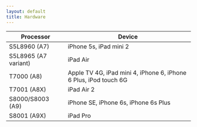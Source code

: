 ```yaml
---
layout: default
title: Hardware
---
```


| Processor            | Device                                                       |
|----------------------|--------------------------------------------------------------|
| S5L8960 (A7)         | iPhone 5s, iPad mini 2                                        |
| S5L8965 (A7 variant) | iPad Air                                                     |
| T7000 (A8)           | Apple TV 4G, iPad mini 4, iPhone 6, iPhone 6 Plus, iPod touch 6G |
| T7001 (A8X)          | iPad Air 2                                                   |
| S8000/S8003 (A9)     | iPhone SE, iPhone 6s, iPhone 6s Plus                           |
| S8001 (A9X)          | iPad Pro                                                     |